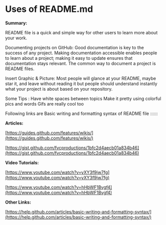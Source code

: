# Uses of README.md

**Summary:**

README file is a quick and simple way for other users to learn more about your work.

Documenting projects on GitHub:
Good documentation is key to the success of any project. Making documentation accessible enables people to learn about a project; making it easy to update ensures that documentation stays relevant. The common way to document a project is README files.

Insert Graphic & Picture:
Most people will glance at your README, maybe star it, and leave without reading it but people should understand instantly what your project is about based on your repository.

Some Tips :
 Have white spaces between topics
 Make it pretty using colorful pics and words
 Gifs are really cool too

Following links are Basic writing and formatting syntax of README file ::::::

**Articles:**

[https://guides.github.com/features/wikis/](https://guides.github.com/features/wikis/)

[https://gist.github.com/fvcproductions/1bfc2d4aecb01a834b46](https://gist.github.com/fvcproductions/1bfc2d4aecb01a834b46)

**Video Tutorials:**

[https://www.youtube.com/watch?v=yXY3f9jw7fg](https://www.youtube.com/watch?v=yXY3f9jw7fg)

[https://www.youtube.com/watch?v=hHbWF1Bvgf4](https://www.youtube.com/watch?v=hHbWF1Bvgf4)

**Other Links:**

[https://help.github.com/articles/basic-writing-and-formatting-syntax/](https://help.github.com/articles/basic-writing-and-formatting-syntax/)
